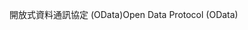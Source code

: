 <span data-ttu-id="ce001-101">開放式資料通訊協定 (OData)</span><span class="sxs-lookup"><span data-stu-id="ce001-101">Open Data Protocol (OData)</span></span>